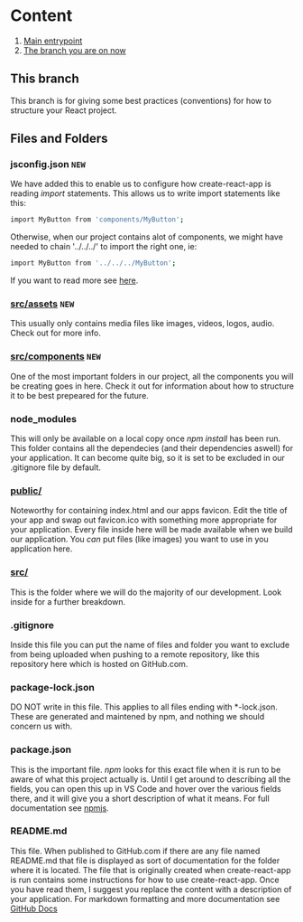 # Content
1. [Main entrypoint](https://github.com/LarsGKodehode/react-course-4-weeks/tree/main)
2. [The branch you are on now](https://github.com/LarsGKodehode/react-course-4-weeks/tree/project-structure-convention)

## This branch
This branch is for giving some best practices (conventions) for how to structure your React project.

## Files and Folders
### jsconfig.json ```NEW```
We have added this to enable us to configure how create-react-app is reading *import* statements.
This allows us to write import statements like this:
```sh
import MyButton from 'components/MyButton';
```
Otherwise, when our project contains alot of components, we might have needed to chain '../../../' to import the right one, ie:
```sh
import MyButton from '../../../MyButton';
```
If you want to read more see [here](https://create-react-app.dev/docs/importing-a-component/#absolute-imports).

### [src/assets](/src/assets/) ```NEW```
This usually only contains media files like images, videos, logos, audio. Check out for more info.

### [src/components](/src/components/) ```NEW```
One of the most important folders in our project, all the components you will be creating goes in here. Check it out for information about how to structure it to be best prepeared for the future.

### node_modules
This will only be available on a local copy once *npm install* has been run.
This folder contains all the dependecies (and their dependencies aswell) for your application.
It can become quite big, so it is set to be excluded in our .gitignore file by default.

### [public/](public/)
Noteworthy for containing index.html and our apps favicon. Edit the title of your app and swap out favicon.ico with something more appropriate for your application.
Every file inside here will be made available when we build our application. You *can* put files (like images) you want to use in you application here.

### [src/](src/)
This is the folder where we will do the majority of our development. Look inside for a further breakdown.

### .gitignore
Inside this file you can put the name of files and folder you want to exclude from being uploaded when pushing to a remote repository, like this repository here which is hosted on GitHub.com.

### package-lock.json
DO NOT write in this file. This applies to all files ending with *-lock.json. These are generated and maintened by npm, and nothing we should concern us with.

### package.json
This is the important file. *npm* looks for this exact file when it is run to be aware of what this project actually is.
Until I get around to describing all the fields, you can open this up in VS Code and hover over the various fields there, and it will give you a short description of what it means. For full documentation see [npmjs](https://docs.npmjs.com/cli/v8/configuring-npm/package-json).

### README.md
This file. When published to GitHub.com if there are any file named README.md that file is displayed as sort of documentation for the folder where it is located. The file that is originally created when create-react-app is run contains some instructions for how to use create-react-app. Once you have read them, I suggest you replace the content with a description of your application.
For markdown formatting and more documentation see [GitHub Docs](https://docs.github.com/en/repositories/managing-your-repositorys-settings-and-features/customizing-your-repository/about-readmes)